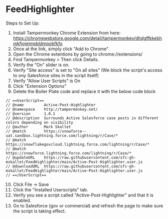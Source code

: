 # FeedHighlighter

Steps to Set Up:

1. Install Tampermonkey Chrome Extension from here: https://chromewebstore.google.com/detail/tampermonkey/dhdgffkkebhmkfjojejmpbldmpobfkfo
2. Once at the link, simply click "Add to Chrome"
3. Open the Chrome extentions by going to chrome://extensions/
4. Find Tampermonkey > Then click Details.
5. Verify the "On" slider is on.
6. Verify "Site access" is set to "On all sites" (We block the script's access to ony Salesforce sites in the script itself)
7. Verify "Allow User Scripts" is On
8. Click "Extension Options"
9. Delete the Boiler Plate code and replace it with the below code block

```
// ==UserScript==
// @name         Active-Post-Highlighter
// @namespace    http://tampermonkey.net/
// @version      1.0.1
// @description  Surrounds Active Salesforce case posts in different colors depending on visibility
// @author       Mark Skallet
// @match        https://snowforce--uat.sandbox.lightning.force.com/lightning/r/Case/*
// @match        https://snowflakegovcloud.lightning.force.com/lightning/r/Case/*
// @match        https://snowforce.lightning.force.com/lightning/r/Case/*
// @updateURL    https://raw.githubusercontent.com/sfc-gh-mskallet/FeedHighlighter/main/Active-Post-Highlighter.user.js
// @downloadURL  https://raw.githubusercontent.com/sfc-gh-mskallet/FeedHighlighter/main/Active-Post-Highlighter.user.js
// ==/UserScript==
```

10. Click File -> Save
11. Click the "Installed Userscripts" tab.
12. Verify you see a script called "Active-Post-Highlighter" and that it is enabled.
13. Go to Salesforce (gov or commercial) and refresh the page to make sure the script is taking effect.
